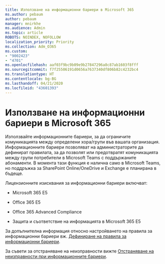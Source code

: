 ```yaml
---
title: Използване на информационни бариери в Microsoft 365
ms.author: pebaum
author: pebaum
manager: mnirkhe
ms.audience: Admin
ms.topic: article
ROBOTS: NOINDEX, NOFOLLOW
localization_priority: Priority
ms.collection: Adm_O365
ms.custom:
- "9002423"
- "4701"
ms.openlocfilehash: aaf03f9bc9b09e9b27847296a8c87ab1603f8fff
ms.sourcegitcommit: f7f25506191d0656a7637340df806b82c4232bc4
ms.translationtype: HT
ms.contentlocale: bg-BG
ms.lasthandoff: 04/21/2020
ms.locfileid: "43601393"
---
```

# <a name="using-information-barriers-in-microsoft-365"></a>Използване на информационни бариери в Microsoft 365

Използвайте информационните бариери, за да ограничите комуникацията между определени хора/групи във вашата организация. Информационните бариери позволяват на администраторите да дефинират правилата, за да позволят или предотвратят комуникацията между групи потребители в Microsoft Teams с поддържаните абонаменти.  В момента тази функция е налична само в Microsoft Teams, но поддръжка за SharePoint Online/OneDrive и Exchange е планирана в бъдеще.

Лицензионните изисквания за информационни бариери включват:

- Microsoft 365 E5

- Office 365 E5

- Office 365 Advanced Compliance

- Защита и съответствие на информацията в Microsoft 365 E5

За допълнителна информация относно настройването на правила за информационни бариери вж. [Дефиниране на правила за информационни бариери](https://docs.microsoft.com/microsoft-365/compliance/information-barriers-policies).

За съвети за отстраняване на неизправности вижте [Отстраняване на неизправности при информационните бариери](https://docs.microsoft.com/microsoft-365/compliance/information-barriers-troubleshooting).
